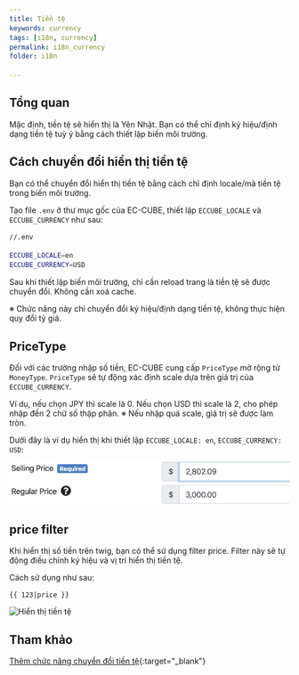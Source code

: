 ```yaml
---
title: Tiền tệ
keywords: currency
tags: [i18n, currency]
permalink: i18n_currency
folder: i18n

---
```


## Tổng quan

Mặc định, tiền tệ sẽ hiển thị là Yên Nhật.
Bạn có thể chỉ định ký hiệu/định dạng tiền tệ tuỳ ý bằng cách thiết lập biến môi trường.

## Cách chuyển đổi hiển thị tiền tệ

Bạn có thể chuyển đổi hiển thị tiền tệ bằng cách chỉ định locale/mã tiền tệ trong biến môi trường.

Tạo file `.env` ở thư mục gốc của EC-CUBE, thiết lập `ECCUBE_LOCALE` và `ECCUBE_CURRENCY` như sau:

```bash
//.env

ECCUBE_LOCALE=en
ECCUBE_CURRENCY=USD
```

Sau khi thiết lập biến môi trường, chỉ cần reload trang là tiền tệ sẽ được chuyển đổi.
Không cần xoá cache.

※ Chức năng này chỉ chuyển đổi ký hiệu/định dạng tiền tệ, không thực hiện quy đổi tỷ giá.

## PriceType

Đối với các trường nhập số tiền, EC-CUBE cung cấp `PriceType` mở rộng từ `MoneyType`.
`PriceType` sẽ tự động xác định scale dựa trên giá trị của `ECCUBE_CURRENCY`.

Ví dụ, nếu chọn JPY thì scale là 0.
Nếu chọn USD thì scale là 2, cho phép nhập đến 2 chữ số thập phân.
※ Nếu nhập quá scale, giá trị sẽ được làm tròn.

Dưới đây là ví dụ hiển thị khi thiết lập `ECCUBE_LOCALE: en`, `ECCUBE_CURRENCY: USD`:


![Form nhập tiền tệ](/images/i18n_currency/sample_scale.png)


## price filter

Khi hiển thị số tiền trên twig, bạn có thể sử dụng filter price.
Filter này sẽ tự động điều chỉnh ký hiệu và vị trí hiển thị tiền tệ.

Cách sử dụng như sau:

```
{{ 123|price }}
```

![Hiển thị tiền tệ](https://user-images.githubusercontent.com/8196725/28563890-5e370800-7162-11e7-9015-b2eab14ab726.png)


## Tham khảo

[Thêm chức năng chuyển đổi tiền tệ](https://github.com/EC-CUBE/ec-cube/pull/2431){:target="_blank"}